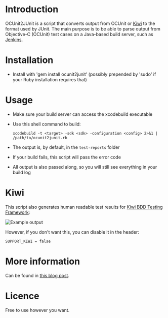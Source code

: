 Introduction
======================

OCUnit2JUnit is a script that converts output from OCUnit or [Kiwi](https://github.com/allending/Kiwi) to the format used by JUnit. The main purpose is to be able to parse output from Objective-C (OCUnit) test cases on a Java-based build server, such as [Jenkins](http://jenkins-ci.org/).


Installation
======================

* Install with 'gem install ocunit2junit' (possibly prepended by 'sudo' if your Ruby installation requires that)


Usage
======================

* Make sure your build server can access the xcodebuild executable
* Use this shell command to build: 

	`xcodebuild -t <target> -sdk <sdk> -configuration <config> 2>&1 | /path/to/ocunit2junit.rb`

* The output is, by default, in the `test-reports` folder
* If your build fails, this script will pass the error code
* All output is also passed along, so you will still see everything in your build log


Kiwi
======================

This script also generates human readable test results for [Kiwi BDD Testing Framework](https://github.com/allending/Kiwi):

![Example output](https://github.com/MattesGroeger/OCUnit2JUnit/raw/master/example.png "Example output")

However, if you don't want this, you can disable it in the header:

	SUPPORT_KIWI = false


More information
======================

Can be found in [this blog post](http://blog.jayway.com/2010/01/31/continuos-integration-for-xcode-projects/).


Licence
======================

Free to use however you want.
